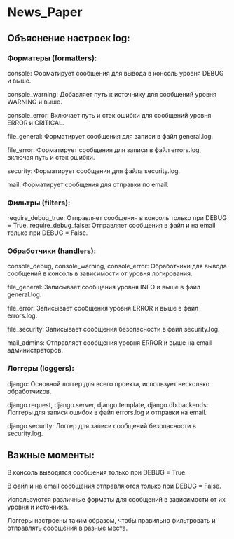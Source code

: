 # News_Paper
## Объяснение настроек log:
### Форматеры (formatters):

console: Форматирует сообщения для вывода в консоль уровня DEBUG и выше.

console_warning: Добавляет путь к источнику для сообщений уровня WARNING и выше.

console_error: Включает путь и стэк ошибки для сообщений уровня ERROR и CRITICAL.

file_general: Форматирует сообщения для записи в файл general.log.

file_error: Форматирует сообщения для записи в файл errors.log, включая путь и стэк ошибки.

security: Форматирует сообщения для файла security.log.

mail: Форматирует сообщения для отправки по email.
### Фильтры (filters):

require_debug_true: Отправляет сообщения в консоль только при DEBUG = True.
require_debug_false: Отправляет сообщения в файл и на email только при DEBUG = False.
### Обработчики (handlers):

console_debug, console_warning, console_error: Обработчики для вывода сообщений в консоль в зависимости от уровня логирования.

file_general: Записывает сообщения уровня INFO и выше в файл general.log.

file_error: Записывает сообщения уровня ERROR и выше в файл errors.log.

file_security: Записывает сообщения безопасности в файл security.log.

mail_admins: Отправляет сообщения уровня ERROR и выше на email администраторов.
### Логгеры (loggers):

django: Основной логгер для всего проекта, использует несколько обработчиков.

django.request, django.server, django.template, django.db.backends: Логгеры для записи ошибок в файл errors.log и отправки на email.

django.security: Логгер для записи сообщений безопасности в security.log.
## Важные моменты:
В консоль выводятся сообщения только при DEBUG = True.

В файл и на email сообщения отправляются только при DEBUG = False.

Используются различные форматы для сообщений в зависимости от их уровня и источника.

Логгеры настроены таким образом, чтобы правильно фильтровать и отправлять сообщения в разные места.






